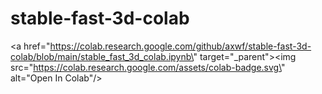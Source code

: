 # stable-fast-3d-colab
<a href=\"https://colab.research.google.com/github/axwf/stable-fast-3d-colab/blob/main/stable_fast_3d_colab.ipynb\" target=\"_parent\"><img src=\"https://colab.research.google.com/assets/colab-badge.svg\" alt=\"Open In Colab\"/></a>
